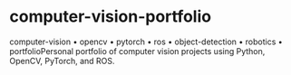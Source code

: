 # computer-vision-portfolio
computer-vision • opencv • pytorch • ros • object-detection • robotics • portfolioPersonal portfolio of computer vision projects using Python, OpenCV, PyTorch, and ROS.

